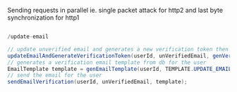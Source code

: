 

Sending requests in parallel ie. single packet attack for http2 and last byte synchronization for http1



```java

/update-email

// update unverified email and generates a new verification token then store it in the db for the user
updateEmailAndGenerateVerificationToken(userId, unVerifiedEmail, genVerificationToken());
// generates a verification email template from db for the user
EmailTemplate template = genEmailTemplate(userId, TEMPLATE.UPDATE_EMAIL);
// send the email for the user
sendEmailVerification(userId, unVerifiedEmail, template);
```